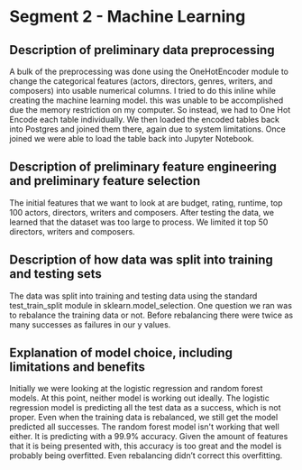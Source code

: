 # Segment 2 - Machine Learning

## Description of preliminary data preprocessing
A bulk of the preprocessing was done using the OneHotEncoder module to change the categorical features (actors, directors, genres, writers, and composers) into usable numerical columns.  I tried to do this inline while creating the machine learning model. this was unable to be accomplished due the memory restriction on my computer. So instead, we had to One Hot Encode each table individually. We then loaded the encoded tables back into Postgres and joined them there, again due to system limitations. Once joined we were able to load the table back into Jupyter Notebook.  

## Description of preliminary feature engineering and preliminary feature selection 
The initial features that we want to look at are budget, rating, runtime, top 100 actors, directors, writers and composers. After testing the data, we learned that the dataset was too large to process. We limited it top 50 directors, writers and composers.   

## Description of how data was split into training and testing sets
The data was split into training and testing data using the standard test_train_split module in sklearn.model_selection. One question we ran was to rebalance the training data or not. Before rebalancing there were twice as many successes as failures in our y values. 

## Explanation of model choice, including limitations and benefits
Initially we were looking at the logistic regression and random forest models. At this point, neither model is working out ideally. The logistic regression model is predicting all the test data as a success, which is not proper. Even when the training data is rebalanced, we still get the model predicted all successes. 
The random forest model isn't working that well either. It is predicting with a 99.9% accuracy. Given the amount of features that it is being presented with, this accuracy is too great and the model is probably being overfitted. Even rebalancing didn’t correct this overfitting. 

